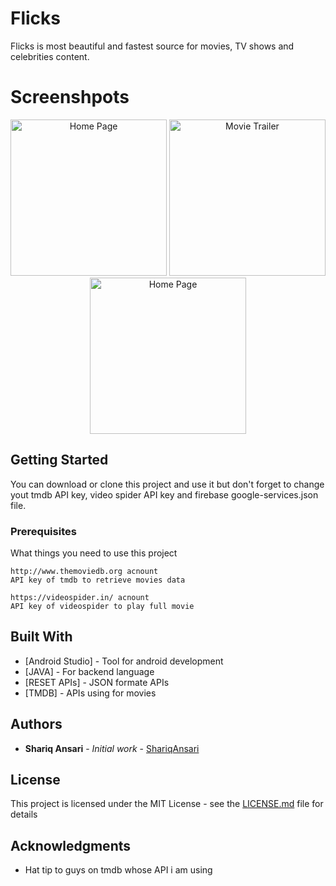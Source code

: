 # Flicks

Flicks is most beautiful and fastest source for movies, TV shows and celebrities content.

# Screenshpots

<div align="center">
  <img src="https://user-images.githubusercontent.com/36818105/51435966-3cfe6f80-1ca5-11e9-9dcd-e09040cf818b.png" width="250" alt="Home Page">
  <img src="https://user-images.githubusercontent.com/36818105/51436056-50123f00-1ca7-11e9-903a-0ccfffcf192b.png" width="250" alt="Movie Trailer">
  <img src="https://user-images.githubusercontent.com/36818105/51436062-661fff80-1ca7-11e9-9255-6289b0a75451.png" width="250" alt="Home Page">
</div>

## Getting Started

You can download or clone this project and use it but don't forget to change yout tmdb API key, video spider API key and firebase google-services.json file.

### Prerequisites

What things you need to use this project

```
http://www.themoviedb.org acnount
API key of tmdb to retrieve movies data
```
```
https://videospider.in/ acnount
API key of videospider to play full movie
```

## Built With

* [Android Studio] - Tool for android development
* [JAVA] - For backend language
* [RESET APIs] - JSON formate APIs
* [TMDB] - APIs using for movies 

## Authors

* **Shariq Ansari** - *Initial work* - [ShariqAnsari](https://github.com/shariqansari1819)

## License

This project is licensed under the MIT License - see the [LICENSE.md](LICENSE.md) file for details

## Acknowledgments

* Hat tip to guys on tmdb whose API i am using

